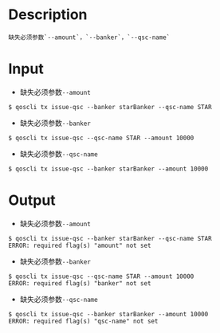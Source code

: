 # Description
```
缺失必须参数`--amount`，`--banker`，`--qsc-name`
```
# Input
- 缺失必须参数`--amount`
```
$ qoscli tx issue-qsc --banker starBanker --qsc-name STAR
```
- 缺失必须参数`--banker`
```
$ qoscli tx issue-qsc --qsc-name STAR --amount 10000 
```
- 缺失必须参数`--qsc-name`
```
$ qoscli tx issue-qsc --banker starBanker --amount 10000 
```
# Output
- 缺失必须参数`--amount`
```
$ qoscli tx issue-qsc --banker starBanker --qsc-name STAR
ERROR: required flag(s) "amount" not set
```
- 缺失必须参数`--banker`
```
$ qoscli tx issue-qsc --qsc-name STAR --amount 10000 
ERROR: required flag(s) "banker" not set
```
- 缺失必须参数`--qsc-name`
```
$ qoscli tx issue-qsc --banker starBanker --amount 10000 
ERROR: required flag(s) "qsc-name" not set
```
